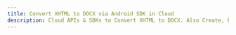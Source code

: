 ---title: Convert XHTML to DOCX via Android SDK in Clouddescription: Cloud APIs & SDKs to Convert XHTML to DOCX. Also Create, Edit & Render Microsoft Word & OpenOffice documents in the Cloud.---